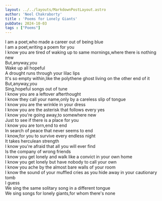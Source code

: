 ```yaml
---
layout: ../../layouts/MarkdownPostLayout.astro
author: 'Neel Chakraborty'
title : 'Poems for Lonely Giants'
pubDate: 2024-10-03
tags : ["Poems"]
---
```


I am a poet,who made a career out of being blue\
I am a poet,writing a poem for you\
I know you are tired of waking up to same mornings,where there is nothing new\
But,anyway,you\
Wake up all hopeful\
A drought runs through your lilac lips\
It's so empty within,like the polythene ghost living on the other end of it\
But,anyway,you\
Sing,hopeful songs out of tune\
I know you are a leftover afterthought\
I know they call your name,only by a careless slip of tongue\
I know you are the wrinkle in your dress\
I know you are the asterisk that follows every yes\
I know you're going away,to somewhere new\
Just to see if there is a place for you\
I know you are torn,end to end\
In search of peace that never seems to end\
I know,for you to survive every endless night\
It takes herculean strength\
I know you're afraid that all you will ever find\
Is the company of wrong friends\
I know you get lonely and walk like a convict in your own home\
I know you get lonely but have nobody to call your own\
I know you ache by the almost bare walls of your room\
I know the sound of your muffled cries as you hide away in your cautionary tomb\
I guess\
We sing the same solitary song in a different tongue\
We sing songs for lonely giants,for whom there's none